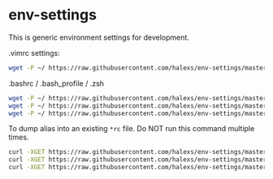 # env-settings
This is generic environment settings for development.

.vimrc settings:
```bash
wget -P ~/ https://raw.githubusercontent.com/halexs/env-settings/master/.vimrc
```

.bashrc / .bash_profile / .zsh
```bash
wget -P ~/ https://raw.githubusercontent.com/halexs/env-settings/master/.bashrc
wget -P ~/ https://raw.githubusercontent.com/halexs/env-settings/master/.bash_profile
wget -P ~/ https://raw.githubusercontent.com/halexs/env-settings/master/.zshrc
```

To dump alias into an existing `*rc` file. Do NOT run this command multiple times.
```bash
curl -XGET https://raw.githubusercontent.com/halexs/env-settings/master/.bashrc >> ~/.bashrc && source ~/.bashrc
curl -XGET https://raw.githubusercontent.com/halexs/env-settings/master/.bashrc >> ~/.bash_profile && source ~/.bash_profile
curl -XGET https://raw.githubusercontent.com/halexs/env-settings/master/.bashrc >> ~/.zshrc && source ~/.zshrc
```
